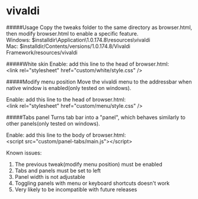 # vivaldi

#####Usage
Copy the tweaks folder to the same directory as browser.html, then modify browser.html to enable a specific feature.<br>
Windows: $installdir\Application\1.0.174.8\resources\vivaldi<br>
Mac: $installdir/Contents/versions/1.0.174.8/Vivaldi Framework/resources/vivaldi

#####White skin
Enable: add this line to the head of browser.html:<br>
&lt;link rel="stylesheet" href="custom/white/style.css" /&gt;

#####Modify menu position
Move the vivaldi menu to the addressbar when native window is enabled(only tested on windows).

Enable: add this line to the head of browser.html:<br>
&lt;link rel="stylesheet" href="custom/menu/style.css" /&gt;

#####Tabs panel
Turns tab bar into a "panel", which behaves similarly to other panels(only tested on windows).

Enable: add this line to the body of browser.html:<br>
&lt;script src="custom/panel-tabs/main.js"&gt;&lt;/script&gt;

Known issues:

1. The previous tweak(modify menu position) must be enabled
2. Tabs and panels must be set to left
3. Panel width is not adjustable
4. Toggling panels with menu or keyboard shortcuts doesn't work
5. Very likely to be incompatible with future releases
